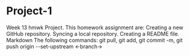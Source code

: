 # Project-1
Week 13 hmwk Project. This  homework assignment are:  Creating a new GitHub repository. Syncing a local repository. Creating a README file. Markdown The following commands:  git pull, git add, git commit -m, git push origin --set-upstream &lt;-branch->
